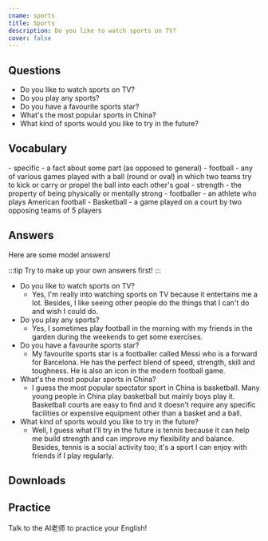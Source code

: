 ```yaml
---
cname: sports
title: Sports
description: Do you like to watch sports on TV?
cover: false
---
```

<banner></banner>

## Questions

- Do you like to watch sports on TV?
- Do you play any sports?
- Do you have a favourite sports star?
- What&#39;s the most popular sports in China?
- What kind of sports would you like to try in the future?

## Vocabulary

<vocab-list>
- specific
  - a fact about some part (as opposed to general)
- football
  - any of various games played with a ball (round or oval) in which two teams try to kick or carry or propel the ball into each other&#39;s goal  
- strength
  - the property of being physically or mentally strong
- footballer
  - an athlete who plays American football  
- Basketball
  - a game played on a court by two opposing teams of 5 players

<!-- blank -->

</vocab-list>

## Answers
Here are some model answers!

:::tip
Try to make up your own answers first!
:::

- Do you like to watch sports on TV?
  - Yes, I&#39;m really into watching sports on TV because it entertains me a lot. Besides, I like seeing other people do the things that I can&#39;t do and wish I could do.
- Do you play any sports?
  - Yes, I sometimes play football in the morning with my friends in the garden during the weekends to get some exercises.
- Do you have a favourite sports star?
  - My favourite sports star is a footballer called Messi who is a forward for Barcelona. He has the perfect blend of speed, strength, skill and toughness. He is also an icon in the modern football game.
- What&#39;s the most popular sports in China?
  - I guess the most popular spectator sport in China is basketball. Many young people in China play basketball but mainly boys play it. Basketball courts are easy to find and it doesn&#39;t require any specific facilities or expensive equipment other than a basket and a ball.
- What kind of sports would you like to try in the future?
  - Well, I guess what I&#39;ll try in the future is tennis because it can help me build strength and can improve my flexibility and balance. Besides, tennis is a social activity too; it&#39;s a sport I can enjoy with friends if I play regularly.

## Downloads
<downloads></downloads>

## Practice
Talk to the AI老师 to practice your English!
<qrfooter></qrfooter>




